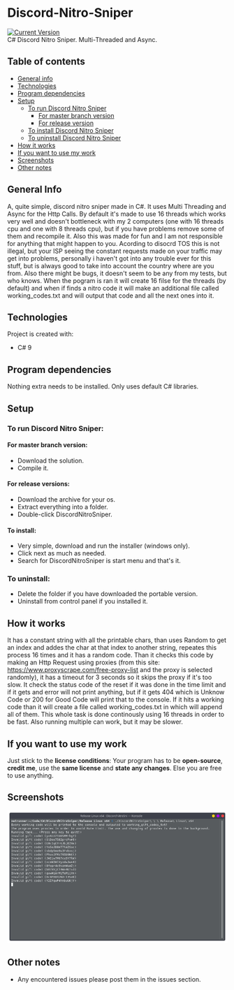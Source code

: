 # Discord-Nitro-Sniper
[![Current Version](https://img.shields.io/badge/version-1.0.1-green.svg)](https://github.com/Obscurely/PyPassMan)<br />
C# Discord Nitro Sniper. Multi-Threaded and Async.

## Table of contents
- [General info](#general-info)
- [Technologies](#technologies)
- [Program dependencies](#program-dependencies)
- [Setup](#setup)
  - [To run Discord Nitro Sniper](#to-run-discord-nitro-sniper)
    - [For master branch version](#for-master-branch-version)
    - [For release version](#for-release-versions)
  - [To install Discord Nitro Sniper](#to-install)
  - [To uninstall Discord Nitro Sniper](#to-uninstall)
- [How it works](#how-it-works)
- [If you want to use my work](#if-you-want-to-use-my-work)
- [Screenshots](#screenshots)
- [Other notes](#other-notes)

## General Info
A, quite simple, discord nitro sniper made in C#. It uses Multi Threading and Async for the Http Calls. By default it's made to use 16 threads which works very well and doesn't bottleneck with my 2 computers (one with 16 threads cpu and one with 8 threads cpu), but if you have problems remove some of them and recompile it.
Also this was made for fun and I am not responsible for anything that might happen to you. Acording to disocrd TOS this is not illegal, but your ISP seeing the constant requests made on your traffic may get into problems, personally i haven't got into any trouble ever for this stuff, but is always good to take into account the country where are you from. Also there might be bugs, it doesn't seem to be any from my tests, but who knows.
When the pogram is ran it will create 16 filse for the threads (by default) and when if finds a nitro code it will make an additional file called working_codes.txt and will output that code and all the next ones into it.

## Technologies
Project is created with:
* C# 9

## Program dependencies
Nothing extra needs to be installed. Only uses default C# libraries.

## Setup
### To run Discord Nitro Sniper:
#### For master branch version:
* Download the solution.
* Compile it.

#### For release versions:
* Download the archive for your os.
* Extract everything into a folder.
* Double-click DiscordNitroSniper.

#### To install:
* Very simple, download and run the installer (windows only).
* Click next as much as needed.
* Search for DiscordNitroSniper is start menu and that's it.

### To uninstall:
* Delete the folder if you have downloaded the portable version.
* Uninstall from control panel if you installed it.

## How it works
It has a constant string with all the printable chars, than uses Random to get an index and addes the char at that index to another string, repeates this process 16 times and it has a random code. Than it checks this code by making an Http Request using proxies (from this site: https://www.proxyscrape.com/free-proxy-list and the proxy is selected randomly), it has a timeout for 3 seconds so it skips the proxy if it's too slow. It check the status code of the reset if it was done in the time limit and if it gets and error will not print anything, but if it gets 404 which is Unknow Code or 200 for Good Code will print that to the console. If it hits a working code than it will create a file called working_codes.txt in which will append all of them.
This whole task is done continously using 16 threads in order to be fast. Also running multiple can work, but it may be slower.


## If you want to use my work
Just stick to the **license conditions**: Your program has to be **open-source**, **credit me**, use the **same license** and **state any changes**. Else you are free to use anything.

## Screenshots
![Main Window](https://github.com/Obscurely/Discord-Nitro-Sniper/blob/master/Screenshots/screenshot.png)

## Other notes
* Any encountered issues please post them in the issues section.

